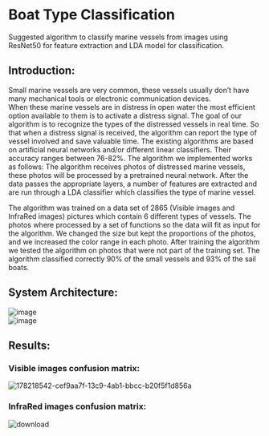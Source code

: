 # Boat Type Classification

Suggested algorithm to classify marine vessels from images using ResNet50 for feature extraction and LDA model for classification.  

## Introduction: 
Small marine vessels are very common, these vessels usually don’t have many mechanical tools or electronic communication devices.  
When these marine vessels are in distress in open water the most efficient option available to them is to activate a distress signal.
The goal of our algorithm is to recognize the types of the distressed vessels in real time. So that when a distress signal is received, the algorithm can report the type of vessel involved and save valuable time. 
The existing algorithms are based on artificial neural networks and/or different linear classifiers. Their accuracy ranges between 76-82%. 
The algorithm we implemented works as follows: The algorithm receives photos of distressed marine vessels, these photos will be processed by a pretrained neural network. After the data passes the appropriate layers, a number of features are extracted and are run through a LDA classifier which classifies the type of marine vessel.

The algorithm was trained on a data set of 2865 (Visible images and InfraRed images) pictures which contain 6 different types of vessels. The photos where processed by a set of functions so the data will fit as input for the algorithm. We changed the size but kept the proportions of the photos, and we increased the color range in each photo.
After training the algorithm we tested the algorithm on photos that were not part of the training set. The algorithm classified correctly 90% of the small vessels and 93% of the sail boats.

## System Architecture:
![image](https://user-images.githubusercontent.com/62745598/178217996-72f0aec9-8da6-4b14-979f-3ed834801b7c.png)  
![image](https://user-images.githubusercontent.com/62745598/178218083-9afb3986-7070-4f16-900d-f9cfbaa66d85.png)


## Results:
### Visible images confusion matrix:  
![178218542-cef9aa7f-13c9-4ab1-bbcc-b20f5f1d856a](https://user-images.githubusercontent.com/62745598/178218870-f19c7077-1721-48c4-92e3-b9fe0d9e26ad.jpeg)

### InfraRed images confusion matrix:  
![download](https://user-images.githubusercontent.com/62745598/178219034-91d54155-cdcb-4f2f-bc66-b196d188b5c1.jpeg)



